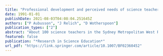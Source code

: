 ```yaml
---
title: "Professional development and perceived needs of science teachers"
date: 1991-01-01
publishDate: 2021-08-03T04:08:04.251645Z
authors: ["P Aubusson", "J Relich", "D Wotherspoon"]
publication_types: ["2"]
abstract: "About 100 science teachers in the Sydney Metropolitan West Region were surveyed to determine their professional development needs and the ways in which these needs could be met. The findings provide a ranking of science teacher perceived professional …"
featured: false
publication: "*Research in Science Education*"
url_pdf: "https://link.springer.com/article/10.1007/BF02360452"
---
```


